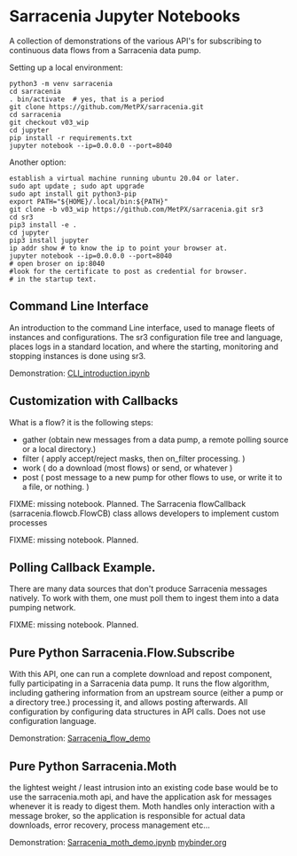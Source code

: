 # Sarracenia Jupyter Notebooks

A collection of demonstrations of the various API's for subscribing to continuous data flows
from a Sarracenia data pump.

Setting up a local environment:

    python3 -m venv sarracenia
    cd sarracenia
    . bin/activate  # yes, that is a period
    git clone https://github.com/MetPX/sarracenia.git
    cd sarracenia
    git checkout v03_wip
    cd jupyter
    pip install -r requirements.txt
    jupyter notebook --ip=0.0.0.0 --port=8040

Another option:

    establish a virtual machine running ubuntu 20.04 or later.
    sudo apt update ; sudo apt upgrade
    sudo apt install git python3-pip
    export PATH="${HOME}/.local/bin:${PATH}"
    git clone -b v03_wip https://github.com/MetPX/sarracenia.git sr3
    cd sr3
    pip3 install -e .
    cd jupyter
    pip3 install jupyter
    ip addr show # to know the ip to point your browser at.
    jupyter notebook --ip=0.0.0.0 --port=8040
    # open broser on ip:8040
    #look for the certificate to post as credential for browser. 
    # in the startup text.

## Command Line Interface

An introduction to the command Line interface, used to manage fleets of instances and configurations.
The sr3 configuration file tree and language, places logs in a standard location, 
and where the starting, monitoring and stopping instances is done using sr3.  

Demonstration: [CLI_introduction.ipynb](CLI_introduction.ipynb)


## Customization with Callbacks

What is a flow? it is the following steps:

* gather (obtain new messages from a data pump, a remote polling source or a local directory.)
* filter ( apply accept/reject masks, then on_filter processing. )
* work ( do a download (most flows) or send, or whatever )
* post ( post message to a new pump for other flows to use, or write it to a file, or nothing. )




FIXME: missing notebook. Planned.
The Sarracenia flowCallback (sarracenia.flowcb.FlowCB) class allows developers to implement custom processes

FIXME: missing notebook. Planned.

## Polling Callback Example.

There are many data sources that don't produce Sarracenia messages natively. To work with them,
one must poll them to ingest them into a data pumping network.

FIXME: missing notebook. Planned.


## Pure Python Sarracenia.Flow.Subscribe

With this API, one can run a complete download and repost component, fully participating in a Sarracenia data pump.
It runs the flow algorithm, including gathering information from an upstream source (either a pump or a directory tree.)
processing it, and allows posting afterwards. All configuration by configuring data structures in API calls.
Does not use configuration language.

Demonstration: [Sarracenia_flow_demo](Sarracenia_flow_demo.ipynb)


## Pure Python Sarracenia.Moth

the lightest weight / least intrusion into an existing code base would be to use
the sarracenia.moth api, and have the application ask for messages whenever it is ready
to digest them. Moth handles only interaction with a message broker, so the application 
is responsible for actual data downloads, error recovery, process management etc...

Demonstration: [Sarracenia_moth_demo.ipynb](Sarracenia_flow_demo.ipynb)
[mybinder.org](https://mybinder.org/v2/gh/MetPX/sarracenia/v03_wip?filepath=jupyter%2FSarracenia_moth_demo.ipynb)
